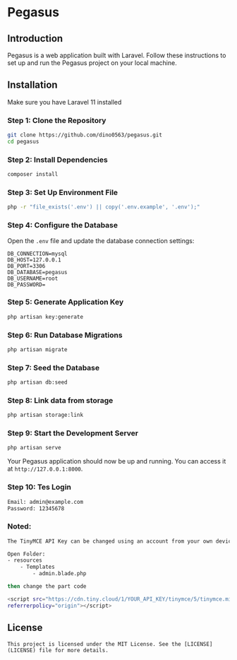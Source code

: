# Pegasus

## Introduction

Pegasus is a web application built with Laravel. Follow these instructions to set up and run the Pegasus project on your local machine.

## Installation

Make sure you have Laravel 11 installed

### Step 1: Clone the Repository

```bash
git clone https://github.com/dino0563/pegasus.git
cd pegasus
```

### Step 2: Install Dependencies

```bash
composer install
```

### Step 3: Set Up Environment File

```bash
php -r "file_exists('.env') || copy('.env.example', '.env');"
```

### Step 4: Configure the Database

Open the `.env` file and update the database connection settings:

```dotenv
DB_CONNECTION=mysql
DB_HOST=127.0.0.1
DB_PORT=3306
DB_DATABASE=pegasus
DB_USERNAME=root
DB_PASSWORD=
```

### Step 5: Generate Application Key

```bash
php artisan key:generate
```

### Step 6: Run Database Migrations

```bash
php artisan migrate
```

### Step 7: Seed the Database

```bash
php artisan db:seed
```

### Step 8: Link data from storage

```bash
php artisan storage:link
```

### Step 9: Start the Development Server

```bash
php artisan serve
```

Your Pegasus application should now be up and running. You can access it at `http://127.0.0.1:8000`.

### Step 10: Tes Login

```bash
Email: admin@example.com
Password: 12345678
```

### Noted: 

```bash
The TinyMCE API Key can be changed using an account from your own device

Open Folder:
- resources
    - Templates
        - admin.blade.php

then change the part code

<script src="https://cdn.tiny.cloud/1/YOUR_API_KEY/tinymce/5/tinymce.min.js"
referrerpolicy="origin"></script>
```

## License
```This project is licensed under the MIT License. See the [LICENSE](LICENSE) file for more details.```


